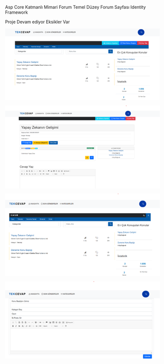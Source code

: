 Asp Core Katmanlı Mimari Forum Temel Düzey Forum Sayfası
Identity Framework

Proje Devam ediyor Eksikler Var

<p align="center">
  <img src="/resimler/resim1.png" width="650" title="aciklama">
</p>
<p align="center">
  <img src="/resimler/resim2.png" width="650" title="aciklama">
</p>
<p align="center">
  <img src="/resimler/resim3.png" width="650" title="aciklama">
</p>
<p align="center">
  <img src="/resimler/resim4.png" width="650" title="aciklama">
</p>
